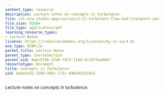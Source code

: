 ```yaml
---
content_type: resource
description: Lecture notes on concepts in turbulence.
file: /ol-ocw-studio-app/courses/2-27-turbulent-flow-and-transport-spring-2002/6dea1c01310528dc771c046e9352c01e_Concepts.pdf
file_size: 93584
file_type: application/pdf
learning_resource_types:
- Lecture Notes
license: https://creativecommons.org/licenses/by-nc-sa/4.0/
ocw_type: OCWFile
parent_title: Lecture Notes
parent_type: CourseSection
parent_uid: 0abc97bb-25e6-7471-f144-4c2977ee4bb7
resourcetype: Document
title: Concepts in Turbulence
uid: 6dea1c01-3105-28dc-771c-046e9352c01e
---
```

Lecture notes on concepts in turbulence.